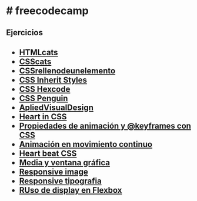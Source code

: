 <h1># freecodecamp</h1>
<h2>Ejercicios<h2>
<ul>
  <li><a href=HTMLcats > HTMLcats</a></li>
  <li> <a href=CSScats> CSScats </a> </li>
  <li> <a href=CSSrellenodeunelemento > CSSrellenodeunelemento </a> </li>
  <li> <a href=CSSInheritStyles >CSS Inherit Styles </a> </li>
  <li> <a href=CSSHexcode >CSS Hexcode </a> </li>
  <li> <a href=CSSPenguin> CSS Penguin </a> </li>
  <li> <a href=ApliedVisualDesign > ApliedVisualDesign</a> </li>
  <li> <a href=CSSHeart > Heart in CSS </a> </li>
  <li> <a href=CSSanimation > Propiedades de animación y @keyframes con CSS  </a> </li>
  <li> <a href=CSSmove > Animación en movimiento continuo </a> </li>
  <li> <a href=CSSHeartbeat> Heart beat CSS</a> </li>
  <li> <a href=media> Media y ventana gráfica</a> </li>
  <li> <a href=responsiveImg> Responsive image</a> </li>
  <li> <a href=responsiveTypo> Responsive tipografia</a> </li>
  <li> <a href=flexboxDisplay> RUso de display en Flexbox</a> </li>
 </ul>
 
